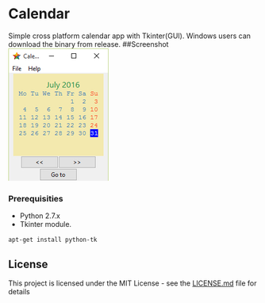 # Calendar
Simple cross platform calendar app with Tkinter(GUI).
Windows users can download the binary from release.
##Screenshot
![alt tag](https://raw.githubusercontent.com/RaghavaDhanya/Calendar/master/calpic.jpg)
### Prerequisities
* Python 2.7.x
* Tkinter module.
```
apt-get install python-tk
```
## License

This project is licensed under the MIT License - see the [LICENSE.md](LICENSE.md) file for details
